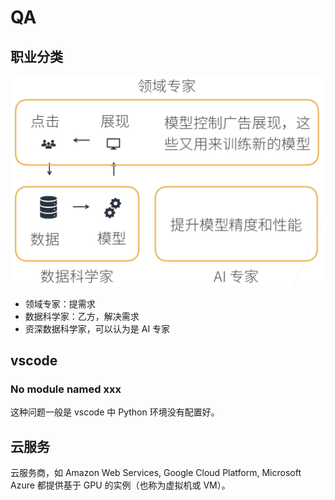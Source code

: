 # QA

## 职业分类

![](images/2022-11-14-12-42-38.png)

- 领域专家：提需求
- 数据科学家：乙方，解决需求
- 资深数据科学家，可以认为是 AI 专家

## vscode

### No module named xxx

这种问题一般是 vscode 中 Python 环境没有配置好。

## 云服务

云服务商，如 Amazon Web Services, Google Cloud Platform, Microsoft Azure 都提供基于 GPU 的实例（也称为虚拟机或 VM）。

